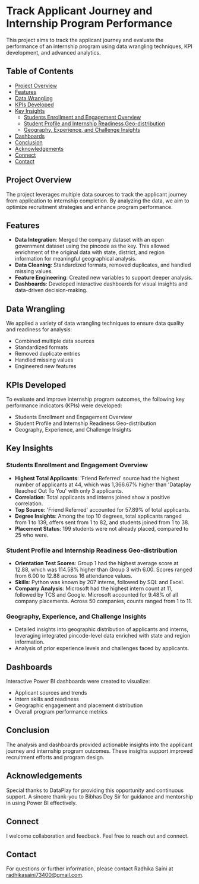 # Track Applicant Journey and Internship Program Performance

This project aims to track the applicant journey and evaluate the performance of an internship program using data wrangling techniques, KPI development, and advanced analytics.

## Table of Contents

- [Project Overview](#project-overview)
- [Features](#features)
- [Data Wrangling](#data-wrangling)
- [KPIs Developed](#kpis-developed)
- [Key Insights](#key-insights)
  - [Students Enrollment and Engagement Overview](#students-enrollment-and-engagement-overview)
  - [Student Profile and Internship Readiness Geo-distribution](#student-profile-and-internship-readiness-geo-distribution)
  - [Geography, Experience, and Challenge Insights](#geography-experience-and-challenge-insights)
- [Dashboards](#dashboards)
- [Conclusion](#conclusion)
- [Acknowledgements](#acknowledgements)
- [Connect](#connect)
- [Contact](#contact)

## Project Overview

The project leverages multiple data sources to track the applicant journey from application to internship completion. By analyzing the data, we aim to optimize recruitment strategies and enhance program performance.

## Features

- **Data Integration**: Merged the company dataset with an open government dataset using the pincode as the key. This allowed enrichment of the original data with state, district, and region information for meaningful geographical analysis.
- **Data Cleaning**: Standardized formats, removed duplicates, and handled missing values.
- **Feature Engineering**: Created new variables to support deeper analysis.
- **Dashboards**: Developed interactive dashboards for visual insights and data-driven decision-making.

## Data Wrangling

We applied a variety of data wrangling techniques to ensure data quality and readiness for analysis:

- Combined multiple data sources
- Standardized formats
- Removed duplicate entries
- Handled missing values
- Engineered new features

## KPIs Developed

To evaluate and improve internship program outcomes, the following key performance indicators (KPIs) were developed:

- Students Enrollment and Engagement Overview
- Student Profile and Internship Readiness Geo-distribution
- Geography, Experience, and Challenge Insights

## Key Insights

### Students Enrollment and Engagement Overview

- **Highest Total Applicants**: 'Friend Referred' source had the highest number of applicants at 44, which was 1,366.67% higher than 'Dataplay Reached Out To You' with only 3 applicants.
- **Correlation**: Total applicants and interns joined show a positive correlation.
- **Top Source**: 'Friend Referred' accounted for 57.89% of total applicants.
- **Degree Insights**: Among the top 10 degrees, total applicants ranged from 1 to 139, offers sent from 1 to 82, and students joined from 1 to 38.
- **Placement Status**: 199 students were not already placed, compared to 25 who were.

### Student Profile and Internship Readiness Geo-distribution

- **Orientation Test Scores**: Group 1 had the highest average score at 12.88, which was 114.58% higher than Group 3 with 6.00. Scores ranged from 6.00 to 12.88 across 16 attendance values.
- **Skills**: Python was known by 207 interns, followed by SQL and Excel.
- **Company Analysis**: Microsoft had the highest intern count at 11, followed by TCS and Google. Microsoft accounted for 9.48% of all company placements. Across 50 companies, counts ranged from 1 to 11.

### Geography, Experience, and Challenge Insights

- Detailed insights into geographic distribution of applicants and interns, leveraging integrated pincode-level data enriched with state and region information.
- Analysis of prior experience levels and challenges faced by applicants.

## Dashboards

Interactive Power BI dashboards were created to visualize:

- Applicant sources and trends
- Intern skills and readiness
- Geographic engagement and placement distribution
- Overall program performance metrics

## Conclusion

The analysis and dashboards provided actionable insights into the applicant journey and internship program outcomes. These insights support improved recruitment efforts and program design.

## Acknowledgements

Special thanks to DataPlay for providing this opportunity and continuous support. A sincere thank-you to Bibhas Dey Sir for guidance and mentorship in using Power BI effectively.

## Connect

I welcome collaboration and feedback. Feel free to reach out and connect.

## Contact

For questions or further information, please contact Radhika Saini at radhikasaini73400@gmail.com.
